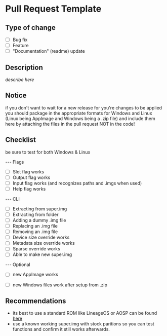 # Pull Request Template

## Type of change

- [ ] Bug fix
- [ ] Feature
- [ ] "Documentation" (readme) update

## Description

*describe here*

## Notice
if you don't want to wait for a new release for you're changes to be applied you should package in the appropriate formats for Windows and Linux (Linux being AppImage and Windows being a .zip file)
and include them here by attaching the files in the pull request NOT in the code!

## Checklist
be sure to test for both Windows & Linux

--- Flags

- [ ] Slot flag works
- [ ] Output flag works
- [ ] Input flag works (and recognizes paths and .imgs when used)
- [ ] Help flag works

--- CLI

- [ ] Extracting from super.img
- [ ] Extracting from folder
- [ ] Adding a dummy .img file
- [ ] Replacing an .img file
- [ ] Removing an .img file
- [ ] Device size override works
- [ ] Metadata size override works
- [ ] Sparse override works
- [ ] Able to make new super.img

--- Optional

- [ ] new AppImage works
- [ ] new Windows files work after setup from .zip



## Recommendations
- its best to use a standard ROM like LineageOS or AOSP can be found <a href="https://github.com/phhusson/treble_experimentations/wiki/Generic-System-Image-%28GSI%29-list"> here </a>
- use a known working super.img with stock paritions so you can test functions and confirm it still works afterwards. 

